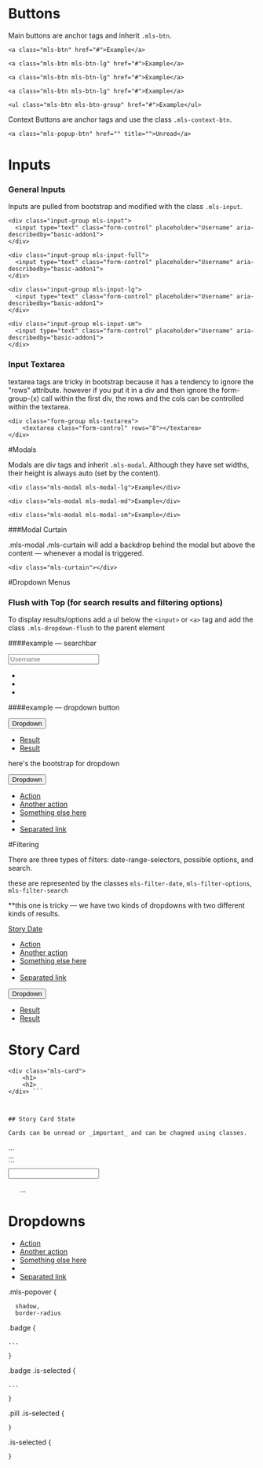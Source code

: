 # Buttons

Main buttons are anchor tags and inherit `.mls-btn`.


<!-- Base buttons add the class of mls-btn -->
```<a class="mls-btn" href="#">Example</a>```

<!-- Large buttons add the class of mls-btn-lg -->
```<a class="mls-btn mls-btn-lg" href="#">Example</a>```

<!-- Medium buttons add the class of mls-btn-lg -->
```<a class="mls-btn mls-btn-lg" href="#">Example</a>```

<!-- Small buttons add the class of mls-btn-lg -->
```<a class="mls-btn mls-btn-lg" href="#">Example</a>```

<!-- Group buttons add the class of mls-btn-group to a UL tag -->
```<ul class="mls-btn mls-btn-group" href="#">Example</ul>```


Context Buttons are anchor tags and use the class `.mls-context-btn`.

<!-- Context buttons add the class of mls-btn-context -->
```
<a class="mls-popup-btn" href="" title="">Unread</a>
```

# Inputs 

### General Inputs
Inputs are pulled from bootstrap and modified with the class `.mls-input`.

```
<div class="input-group mls-input">
  <input type="text" class="form-control" placeholder="Username" aria-describedby="basic-addon1">
</div>
```

<!-- Full width inputs add the class of mls-input-full -->

```
<div class="input-group mls-input-full">
  <input type="text" class="form-control" placeholder="Username" aria-describedby="basic-addon1">
</div>
```

<!-- Large inputs add the class of mls-input-lg-->

```
<div class="input-group mls-input-lg">
  <input type="text" class="form-control" placeholder="Username" aria-describedby="basic-addon1">
</div>
```

<!-- Small inputs add the class of mls-input-sm-->

```
<div class="input-group mls-input-sm">
  <input type="text" class="form-control" placeholder="Username" aria-describedby="basic-addon1">
</div>
```

### Input Textarea

textarea tags are tricky in bootstrap because it has a tendency to ignore the "rows" attribute. however if you put it in a div and then ignore the form-group-(x) call within the first div, the rows and the cols can be controlled within the textarea. 

<!-- Textarea tags add the class of mls-textarea to modify it's styles -->
```
<div class="form-group mls-textarea">
    <textarea class="form-control" rows="8"></textarea>
</div>
```

#Modals

Modals are div tags and inherit `.mls-modal`. Although they have set widths, their height is always auto (set by the content).

<!-- Large modals add the class of mls-modal-lg -->
```<div class="mls-modal mls-modal-lg">Example</div>```

<!-- Medium modals add the class of mls-modal-md -->
```<div class="mls-modal mls-modal-md">Example</div>```

<!-- Small modals add the class of mls-modal-sm -->
```<div class="mls-modal mls-modal-sm">Example</div>```

###Modal Curtain

.mls-modal .mls-curtain will add a backdrop behind the modal but above the content — whenever a modal is triggered.

```<div class="mls-curtain"></div>```

#Dropdown Menus

### Flush with Top (for search results and filtering options)

To display results/options add a ul below the `<input>` or `<a>` tag and add the class `.mls-dropdown-flush` to the parent element

<!-- Full width inputs add the class of mls-input-full -->

####example — searchbar


<div class="input-group mls-input-full mls-input-results">

  <input type="text" class="form-control" placeholder="Username" aria-describedby="basic-addon1">

  <ul>
    <li></li>
    <li></li>
    <li></li>
  </ul>

</div>


####example — dropdown button
<div class="btn-group" role="group">
    <button type="button" class="btn btn-default dropdown-toggle" data-toggle="dropdown" aria-haspopup="true" aria-expanded="false">
    Dropdown
     <span class="caret"></span>
     </button>
     <ul class="dropdown-menu">
         <li><a href="#">Result</a></li>
         <li><a href="#">Result</a></li>
     </ul>
   </div>

here's the bootstrap for dropdown

<div class="dropdown">
  <button class="btn btn-default dropdown-toggle" type="button" id="dropdownMenu1" data-toggle="dropdown" aria-haspopup="true" aria-expanded="true">
    Dropdown
    <span class="caret"></span>
  </button>
  <ul class="dropdown-menu" aria-labelledby="dropdownMenu1">
    <li><a href="#">Action</a></li>
    <li><a href="#">Another action</a></li>
    <li><a href="#">Something else here</a></li>
    <li role="separator" class="divider"></li>
    <li><a href="#">Separated link</a></li>
  </ul>
</div>



#Filtering 

There are three types of filters: date-range-selectors, possible options, and search.

these are represented by the classes ```mls-filter-date```, ```mls-filter-options```, ```mls-filter-search```

<!-- filtering by date add the class of mls-filter-date -->
   
**this one is tricky — we have two kinds of dropdowns with two different kinds of results.  

<div class="sorting-and-filtering-header">
   <div class="btn-drop-down-container">
   <a class="mls-btn-popup" href="" title="">Story Date</a>
   <ul class="dropdown-menu" aria-labelledby="dropdownMenu1">
    <li><a href="#">Action</a></li>
    <li><a href="#">Another action</a></li>
    <li><a href="#">Something else here</a></li>
    <li role="separator" class="divider"></li>
    <li><a href="#">Separated link</a></li>
  </ul>
  </div>
  <div class="btn-group" role="group">
    <button type="button" class="btn btn-default dropdown-toggle" data-toggle="dropdown" aria-haspopup="true" aria-expanded="false">
    Dropdown
     <span class="caret"></span>
     </button>
     <ul class="dropdown-menu">
         <li><a href="#">Result</a></li>
         <li><a href="#">Result</a></li>
     </ul>
   </div>
</div>

# Story Card

```
<div class="mls-card">
    <h1>
    <h2>
</div> ```



## Story Card State

Cards can be unread or _important_ and can be chagned using classes.

```
<div class="mls-card mls-card-is-unread">
    ...
</div>

<div class="mls-card mls-card-is-important">
    ...
</div>
```


<div class="autocomplete-input has-results">
    <input type="text" />
    <ul class="autocomplete-results-list">
        ...
    </ul>
</div>

# Dropdowns


<ul class="dropdown-menu mls-popover" aria-labelledby="dropdownMenu1">
    <li><a href="#">Action</a></li>
    <li><a href="#">Another action</a></li>
    <li><a href="#">Something else here</a></li>
    <li role="separator" class="divider"></li>
    <li><a href="#">Separated link</a></li>
  </ul>

  .mls-popover {

      shadow,
      border-radius


.badge {

    ...

    }

.badge .is-selected {

    ...

    }

.pill .is-selected {

    }

.is-selected {

    }


